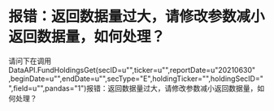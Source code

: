 # 报错：返回数据量过大，请修改参数减小返回数据量，如何处理？

请问下在调用DataAPI.FundHoldingsGet(secID=u"",ticker=u"",reportDate=u"20210630"   ,beginDate=u"",endDate=u"",secType="E",holdingTicker="",holdingSecID="",field=u"",pandas="1")报错：返回数据量过大，请修改参数减小返回数据量，如何处理？